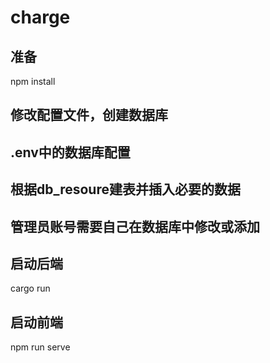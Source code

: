# charge

## 准备
npm install

## 修改配置文件，创建数据库 
## .env中的数据库配置
## 根据db_resoure建表并插入必要的数据

## 管理员账号需要自己在数据库中修改或添加

## 启动后端
cargo run

## 启动前端
npm run serve
